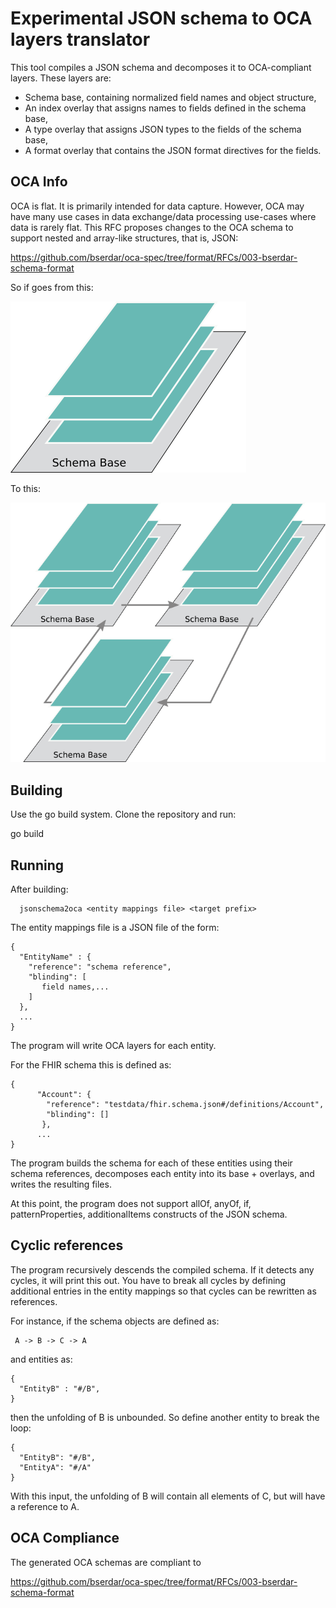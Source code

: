 # Experimental JSON schema to OCA layers translator

This tool compiles a JSON schema and decomposes it to OCA-compliant
layers. These layers are:

  * Schema base, containing normalized field names and object
    structure,
  * An index overlay that assigns names to fields defined in the schema base,
  * A type overlay that assigns JSON types to the fields of the schema
    base,
  * A format overlay that contains the JSON format directives for the
    fields.
    
## OCA Info

OCA is flat. It is primarily intended for data capture. However, OCA
may have many use cases in data exchange/data processing use-cases where
data is rarely flat. This RFC proposes changes to the OCA schema to
support nested and array-like structures, that is, JSON:

https://github.com/bserdar/oca-spec/tree/format/RFCs/003-bserdar-schema-format

So if goes from this:

![OCA](img/schema-base-and-overlays.png)

To this:

![OCA](img/schema-base-and-overlays-linked.png)
    
## Building

Use the go build system. Clone the repository and run:

  go build 

## Running

After building:

```
  jsonschema2oca <entity mappings file> <target prefix>
``` 
  
The entity mappings file is a JSON file of the form:

```
{
  "EntityName" : {
    "reference": "schema reference",
    "blinding": [
       field names,...
    ]
  },
  ...
}
```

The program will write OCA layers for each entity.

For the FHIR schema this is defined as:

```
{
      "Account": {
        "reference": "testdata/fhir.schema.json#/definitions/Account",
        "blinding": []
       },
      ...
}
```

The program builds the schema for each of these entities using their
schema references, decomposes each entity into its base + overlays,
and writes the resulting files. 

At this point, the program does not support allOf, anyOf, if,
patternProperties, additionalItems constructs of the JSON schema.

## Cyclic references

The program recursively descends the compiled schema. If it detects
any cycles, it will print this out. You have to break all cycles by
defining additional entries in the entity mappings so that cycles can
be rewritten as references.

For instance, if the schema objects are defined as:
```
 A -> B -> C -> A
```

and entities as:
```
{
  "EntityB" : "#/B",
}
```

then the unfolding of B is unbounded. So define another entity to
break the loop:

```
{
  "EntityB": "#/B",
  "EntityA": "#/A"
}
```

With this input, the unfolding of B will contain all elements of C,
but will have a reference to A.


## OCA Compliance

The generated OCA schemas are compliant to 

https://github.com/bserdar/oca-spec/tree/format/RFCs/003-bserdar-schema-format
